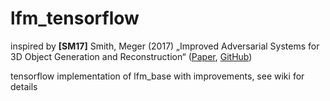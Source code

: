 # lfm_tensorflow
inspired by **[SM17]** Smith, Meger (2017) „Improved Adversarial Systems for 3D Object Generation and Reconstruction“ ([Paper](https://arxiv.org/pdf/1707.09557.pdf), [GitHub](https://github.com/EdwardSmith1884/3D-IWGAN))

tensorflow implementation of lfm_base with improvements, see wiki for details